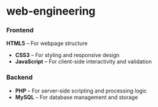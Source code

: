 # web-engineering

###  Frontend
 **HTML5** – For webpage structure
- **CSS3** – For styling and responsive design
- **JavaScript** – For client-side interactivity and validation

###  Backend
 - **PHP** – For server-side scripting and processing logic
 - **MySQL** – For database management and storage
